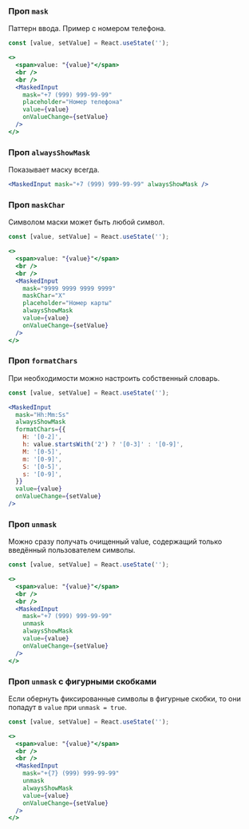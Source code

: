### Проп `mask`

Паттерн ввода. Пример с номером телефона.

```jsx harmony
const [value, setValue] = React.useState('');

<>
  <span>value: "{value}"</span>
  <br />
  <br />
  <MaskedInput
    mask="+7 (999) 999-99-99"
    placeholder="Номер телефона"
    value={value}
    onValueChange={setValue}
  />
</>
```

### Проп `alwaysShowMask`

Показывает маску всегда.

```jsx harmony
<MaskedInput mask="+7 (999) 999-99-99" alwaysShowMask />
```

### Проп `maskChar`

Символом маски может быть любой символ.

```jsx harmony
const [value, setValue] = React.useState('');

<>
  <span>value: "{value}"</span>
  <br />
  <br />
  <MaskedInput
    mask="9999 9999 9999 9999"
    maskChar="X"
    placeholder="Номер карты"
    alwaysShowMask
    value={value}
    onValueChange={setValue}
  />
</>
```

### Проп `formatChars`

При необходимости можно настроить собственный словарь.

```jsx harmony
const [value, setValue] = React.useState('');

<MaskedInput
  mask="Hh:Mm:Ss"
  alwaysShowMask
  formatChars={{
    H: '[0-2]',
    h: value.startsWith('2') ? '[0-3]' : '[0-9]',
    M: '[0-5]',
    m: '[0-9]',
    S: '[0-5]',
    s: '[0-9]',
  }}
  value={value}
  onValueChange={setValue}
/>
```

### Проп `unmask`

Можно сразу получать очищенный value, содержащий только введённый пользователем символы.

```jsx harmony
const [value, setValue] = React.useState('');

<>
  <span>value: "{value}"</span>
  <br />
  <br />
  <MaskedInput
    mask="+7 (999) 999-99-99"
    unmask
    alwaysShowMask
    value={value}
    onValueChange={setValue}
  />
</>
```

### Проп `unmask` с фигурными скобками

Если обернуть фиксированные символы в фигурные скобки, то они попадут в `value` при `unmask = true`.

```jsx harmony
const [value, setValue] = React.useState('');

<>
  <span>value: "{value}"</span>
  <br />
  <br />
  <MaskedInput
    mask="+{7} (999) 999-99-99"
    unmask
    alwaysShowMask
    value={value}
    onValueChange={setValue}
  />
</>
```

